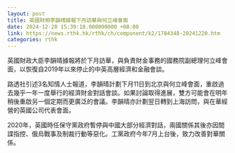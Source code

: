 ```yaml
---
layout: post
title: 英國財相李韻晴據報下月訪華與何立峰會面
date: 2024-12-20 15:39:18.000000000 +08:00
link: https://news.rthk.hk/rthk/ch/component/k2/1784348-20241220.htm
categories: rthk
---
```


英國財政大臣李韻晴據報將於下月訪華，與負責財金事務的國務院副總理何立峰會面，以恢復自2019年以來停止的中英高層經濟和金融會談。

路透社引述3名知情人士報道，李韻晴計劃下月11日到北京與何立峰會面，重啟過去幾乎一年一度舉行的經濟財金對話會談。如果討論取得進展，雙方可能會在明年稍後重啟另一個定期而更廣泛的會議。李韻晴亦計劃翌日轉到上海訪問，與在華經營的英國公司代表會面。

2020年，英國時任保守黨政府暫停與中國大部分經濟對話，兩國關係其後亦因間諜指控、俄烏戰事及制裁行動等惡化。工黨政府今年7月上台後，致力改善對華關係。
